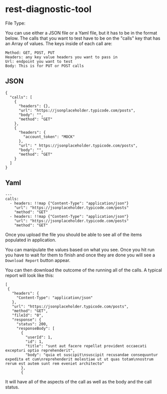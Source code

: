 # rest-diagnostic-tool

File Type:

You can use either a JSON file or a Yaml file, but it has to be in the format below. The calls that you want to test have to be on the "calls" key that has an Array of values.  The keys inside of each call are:

```
Method: GET, POST, PUT
Headers: any key value headers you want to pass in
Url: endpoint you want to test
Body: This is for PUT or POST calls

```

## JSON
```
{
  "calls": [
    {
      "headers": {},
      "url": "https://jsonplaceholder.typicode.com/posts",
      "body": "",
      "method": "GET"
    },
    {
      "headers": {
        "account_token": "MOCK"
      },
      "url": " https://jsonplaceholder.typicode.com/posts",
      "body": "",
      "method": "GET"
    }
  ]
}
```
## Yaml
```
---
calls:
  - headers: !!map {"Content-Type": "application/json"}
    "url": "https://jsonplaceholder.typicode.com/posts"
    "method": "GET"
  - headers: !!map {"Content-Type": "application/json"}
    "url": "https://jsonplaceholder.typicode.com/posts"
    "method": "GET"
 ```
 
 Once you upload the file you should be able to see all of the items populated in application.
 
 You can manipulate the values based on what you see. Once you hit run you have to wait for them to finish and once they are done you will see a `Download Report` button appear. 
 
 You can then download the outcome of the running all of the calls. A typical report will look like this:
 
 ```
 [
  {
    "headers": {
      "Content-Type": "application/json"
    },
    "url": "https://jsonplaceholder.typicode.com/posts",
    "method": "GET",
    "fileId": "0",
    "response": {
      "status": 200,
      "responseBody": [
        {
          "userId": 1,
          "id": 1,
          "title": "sunt aut facere repellat provident occaecati excepturi optio reprehenderit",
          "body": "quia et suscipit\nsuscipit recusandae consequuntur expedita et cum\nreprehenderit molestiae ut ut quas totam\nnostrum rerum est autem sunt rem eveniet architecto"
        },
        {
 
 ```
 
 It will have all of the aspects of the call as well as the body and the call status. 
